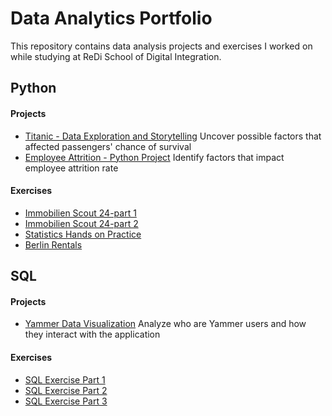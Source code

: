 # Data Analytics Portfolio <br>
This repository contains data analysis projects and exercises I worked on while studying at ReDi School of Digital Integration.

## Python 
#### Projects
- [Titanic - Data Exploration and Storytelling](https://github.com/mkdelavina/Data-Analytics-Portfolio/blob/main/colab/Titanic_Data_Exploration_and_Storytelling.ipynb)
  Uncover possible factors that affected passengers' chance of survival
  <!--[Colab Link](https://colab.research.google.com/github/mkdelavina/Data-Analytics-Portfolio/blob/main/colab/Titanic_-_Data_Exploration_and_Storytelling.jpynb)-->
- [Employee Attrition - Python Project](https://github.com/mkdelavina/Data-Analytics-Portfolio/blob/main/colab/Employee_Attrition_Python_Project.ipynb)
  Identify factors that impact employee attrition rate
 <!-- [Colab Link](https://colab.research.google.com/github/mkdelavina/Data-Analytics-Portfolio/blob/main/colab/Employee_Attrition_-_Python_Project.jypnb)-->
  
#### Exercises
- [Immobilien Scout 24-part 1](https://github.com/mkdelavina/Data-Analytics-Portfolio/blob/main/colab/Immobilien_Scout_24_part_1.ipynb)
  <!--[Colab Link](https://colab.research.google.com/github/mkdelavina/Data-Analytics-Portfolio/blob/main/colab/Immobilien_Scout_24_part_1.ipynb)-->
- [Immobilien Scout 24-part 2](https://github.com/mkdelavina/Data-Analytics-Portfolio/blob/main/colab/Immobilien_Scout_24_part_2.ipynb)
  <!--[Colab Link](https://colab.research.google.com/github/mkdelavina/Data-Analytics-Portfolio/blob/main/colab/Immobilien_Scout_24_part_2.ipynb)-->
- [Statistics Hands on Practice](https://github.com/mkdelavina/Data-Analytics-Portfolio/blob/main/colab/Statistics_Hands_on_Practice.ipynb)
  <!--[Colab Link](https://colab.research.google.com/github/mkdelavina/Data-Analytics-Portfolio/blob/main/colab/Statistics_Hands_on_Practice.jpynb)-->
- [Berlin Rentals](https://github.com/mkdelavina/Data-Analytics-Portfolio/blob/main/colab/Berlin_Rentals.ipynb)
 <!-- [Colab Link](https://colab.research.google.com/github/mkdelavina/Data-Analytics-Portfolio/blob/main/colab/Berlin_Rentals.jypnb)-->

## SQL
#### Projects
- [Yammer Data Visualization](https://github.com/mkdelavina/Data-Analytics-Portfolio/blob/main/sql/yammer_report.pdf)
  Analyze who are Yammer users and how they interact with the application
#### Exercises
- [SQL Exercise Part 1](https://github.com/mkdelavina/Data-Analytics-Portfolio/blob/main/sql/sql1.pdf)
- [SQL Exercise Part 2](https://github.com/mkdelavina/Data-Analytics-Portfolio/blob/main/sql/sql2.pdf)
- [SQL Exercise Part 3](https://github.com/mkdelavina/Data-Analytics-Portfolio/blob/main/sql/sql3.pdf)
